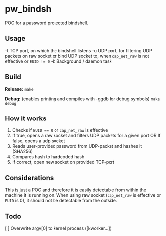 # pw_bindsh

POC for a password protected bindshell.

## Usage

-t      TCP port, on which the bindshell listens
-u      UDP port, for filtering UDP packets on raw socket or bind UDP socket to, when `cap_net_raw` is not effective or `EUID != 0`
-b      Background / daemon task

## Build

**Release:**
`make`

**Debug:** (enables printing and compiles with -ggdb for debug symbols)
`make debug`

## How it works

1. Checks if `EUID == 0` or `cap_net_raw` is effective
2. If true, opens a raw socket and filters UDP packets for a given port
    OR
   If false, opens a udp socket
3. Reads user-provided password from UDP-packet and hashes it (SHA256)
4. Compares hash to hardcoded hash
5. If correct, open new socket on provided TCP-port

## Considerations

This is just a POC and therefore it is easily detectable from within the machine it is running on.
When using raw socket (`cap_net_raw` is effective or `EUID` is 0), it should not be detectable from the outside.

## Todo

[ ] Overwrite argv[0] to kernel process ([kworker...]) 
